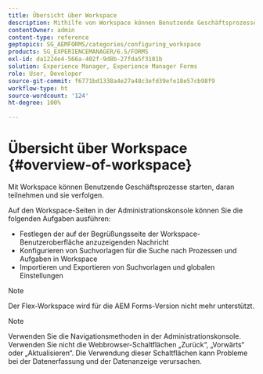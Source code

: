 ```yaml
---
title: Übersicht über Workspace
description: Mithilfe von Workspace können Benutzende Geschäftsprozesse starten, daran teilnehmen und sie verfolgen. Erfahren Sie mehr über Workspace.
contentOwner: admin
content-type: reference
geptopics: SG_AEMFORMS/categories/configuring_workspace
products: SG_EXPERIENCEMANAGER/6.5/FORMS
exl-id: da1224e4-566a-402f-9d8b-27fda5f3101b
solution: Experience Manager, Experience Manager Forms
role: User, Developer
source-git-commit: f6771bd1338a4e27a48c3efd39efe18e57cb98f9
workflow-type: ht
source-wordcount: '124'
ht-degree: 100%

---
```


# Übersicht über Workspace {#overview-of-workspace}

Mit Workspace können Benutzende Geschäftsprozesse starten, daran teilnehmen und sie verfolgen.

Auf den Workspace-Seiten in der Administrationskonsole können Sie die folgenden Aufgaben ausführen:

* Festlegen der auf der Begrüßungsseite der Workspace-Benutzeroberfläche anzuzeigenden Nachricht
* Konfigurieren von Suchvorlagen für die Suche nach Prozessen und Aufgaben in Workspace
* Importieren und Exportieren von Suchvorlagen und globalen Einstellungen

>[!NOTE]
>
>Der Flex-Workspace wird für die AEM Forms-Version nicht mehr unterstützt.

>[!NOTE]
>
>Verwenden Sie die Navigationsmethoden in der Administrationskonsole. Verwenden Sie nicht die Webbrowser-Schaltflächen „Zurück“, „Vorwärts“ oder „Aktualisieren“. Die Verwendung dieser Schaltflächen kann Probleme bei der Datenerfassung und der Datenanzeige verursachen.
